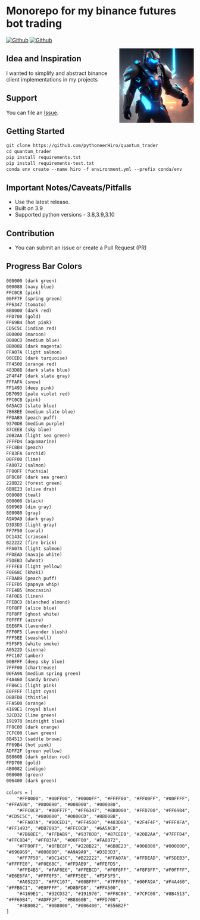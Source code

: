 # Monorepo for my binance futures bot trading

<div>

[![Github](https://github.com/pythoneerHiro/binance/actions/workflows/python-package.yml/badge.svg?branch=main)](https://github.com/pythoneerHiro/binance/actions/workflows/python-package.yml)
[![Github](https://github.com/pythoneerHiro/binance/actions/workflows/conda.yml/badge.svg?branch=main)](https://github.com/pythoneerHiro/binance/actions/workflows/conda.yml)

<span> <img  align="right" src="static/logo.png" width="200" height="200" /> </span>
</div>


[//]: # ([![Logo]&#40;static/logo.png&#41;]&#40;static/closeup.png&#41;)

## Idea and Inspiration

I wanted to simplify and abstract binance client implementations in my projects

## Support

You can file an [Issue](https://github.com/pythoneerHiro/quantum_trader/issues/new).

## Getting Started

```shell
git clone https://github.com/pythoneerHiro/quantum_trader
cd quantum_trader
pip install requirements.txt
pip install requirements-test.txt
conda env create --name hiro -f environment.yml --prefix conda/env
```

## Important Notes/Caveats/Pitfalls

- Use the latest release.
- Built on 3.9
- Supported python versions - 3.8,3.9,3.10

## Contribution

- You can submit an issue or create a Pull Request (PR)

## Progress Bar Colors

```bytes
008000 (dark green)
000080 (navy blue)
FFC0CB (pink)
00FF7F (spring green)
FF6347 (tomato)
8B0000 (dark red)
FFD700 (gold)
FF69B4 (hot pink)
CD5C5C (indian red)
800000 (maroon)
0000CD (medium blue)
8B008B (dark magenta)
FFA07A (light salmon)
00CED1 (dark turquoise)
FF4500 (orange red)
483D8B (dark slate blue)
2F4F4F (dark slate gray)
FFFAFA (snow)
FF1493 (deep pink)
DB7093 (pale violet red)
FFC0CB (pink)
6A5ACD (slate blue)
7B68EE (medium slate blue)
FFDAB9 (peach puff)
9370DB (medium purple)
87CEEB (sky blue)
20B2AA (light sea green)
7FFFD4 (aquamarine)
FFC8B4 (peach)
FF83FA (orchid)
00FF00 (lime)
FA8072 (salmon)
FF00FF (fuchsia)
8FBC8F (dark sea green)
228B22 (forest green)
6B8E23 (olive drab)
008080 (teal)
000000 (black)
696969 (dim gray)
808080 (gray)
A9A9A9 (dark gray)
D3D3D3 (light gray)
FF7F50 (coral)
DC143C (crimson)
B22222 (fire brick)
FFA07A (light salmon)
FFDEAD (navajo white)
F5DEB3 (wheat)
FFFFE0 (light yellow)
F0E68C (khaki)
FFDAB9 (peach puff)
FFEFD5 (papaya whip)
FFE4B5 (moccasin)
FAF0E6 (linen)
FFEBCD (blanched almond)
F0F8FF (alice blue)
F8F8FF (ghost white)
F0FFFF (azure)
E6E6FA (lavender)
FFF0F5 (lavender blush)
FFF5EE (seashell)
F5F5F5 (white smoke)
A0522D (sienna)
FFC107 (amber)
00BFFF (deep sky blue)
7FFF00 (chartreuse)
00FA9A (medium spring green)
F4A460 (sandy brown)
FFB6C1 (light pink)
E0FFFF (light cyan)
D8BFD8 (thistle)
FFA500 (orange)
4169E1 (royal blue)
32CD32 (lime green)
191970 (midnight blue)
FF8C00 (dark orange)
7CFC00 (lawn green)
8B4513 (saddle brown)
FF69B4 (hot pink)
ADFF2F (green yellow)
B8860B (dark golden rod)
FFD700 (gold)
4B0082 (indigo)
008000 (green)
006400 (dark green)

colors = [
    "#FF0000", "#00FF00", "#0000FF", "#FFFF00", "#FF00FF", "#00FFFF", "#FFA500", "#800080", "#008000", "#000080",
    "#FFC0CB", "#00FF7F", "#FF6347", "#8B0000", "#FFD700", "#FF69B4", "#CD5C5C", "#800000", "#0000CD", "#8B008B",
    "#FFA07A", "#00CED1", "#FF4500", "#483D8B", "#2F4F4F", "#FFFAFA", "#FF1493", "#DB7093", "#FFC0CB", "#6A5ACD",
    "#7B68EE", "#FFDAB9", "#9370DB", "#87CEEB", "#20B2AA", "#7FFFD4", "#FFC8B4", "#FF83FA", "#00FF00", "#FA8072",
    "#FF00FF", "#8FBC8F", "#228B22", "#6B8E23", "#008080", "#000000", "#696969", "#808080", "#A9A9A9", "#D3D3D3",
    "#FF7F50", "#DC143C", "#B22222", "#FFA07A", "#FFDEAD", "#F5DEB3", "#FFFFE0", "#F0E68C", "#FFDAB9", "#FFEFD5",
    "#FFE4B5", "#FAF0E6", "#FFEBCD", "#F0F8FF", "#F8F8FF", "#F0FFFF", "#E6E6FA", "#FFF0F5", "#FFF5EE", "#F5F5F5",
    "#A0522D", "#FFC107", "#00BFFF", "#7FFF00", "#00FA9A", "#F4A460", "#FFB6C1", "#E0FFFF", "#D8BFD8", "#FFA500",
    "#4169E1", "#32CD32", "#191970", "#FF8C00", "#7CFC00", "#8B4513", "#FF69B4", "#ADFF2F", "#B8860B", "#FFD700",
    "#4B0082", "#008000", "#006400", "#556B2F"
]
```